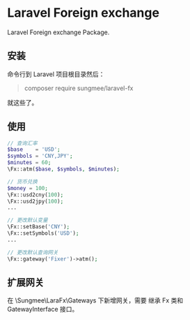 # Laravel Foreign exchange

Laravel Foreign exchange Package.

## 安装

命令行到 Laravel 项目根目录然后：

> composer require sungmee/laravel-fx

就这些了。

## 使用

```php
// 查询汇率
$base    = 'USD';
$symbols = 'CNY,JPY';
$minutes = 60;
\Fx::atm($base, $symbols, $minutes);

// 货币兑换
$money = 100;
\Fx::usd2cny(100);
\Fx::usd2jpy(100);
...

// 更改默认变量
\Fx::setBase('CNY');
\Fx::setSymbols('USD');
...

// 更改默认查询网关
\Fx::gateway('Fixer')->atm();
```

## 扩展网关

在 \Sungmee\LaraFx\Gateways 下新增网关，需要 继承 Fx 类和 GatewayInterface 接口。